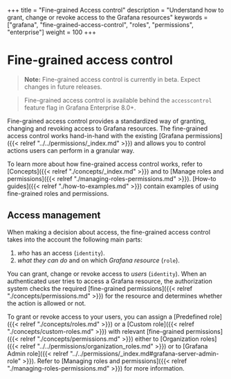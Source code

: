 +++
title = "Fine-grained Access control"
description = "Understand how to grant, change or revoke access to the Grafana resources"
keywords = ["grafana", "fine-grained-access-control", "roles", "permissions", "enterprise"]
weight = 100
+++

# Fine-grained access control

> **Note:** Fine-grained access control is currently in beta. Expect changes in future releases.

> Fine-grained access control is available behind the `accesscontrol` feature flag in Grafana Enterprise 8.0+.

Fine-grained access control provides a standardized way of granting, changing and revoking access to Grafana resources. 
The fine-grained access control works hand-in-hand with the existing [Grafana permissions]({{< relref "../../permissions/_index.md" >}}) and allows you to control actions users can perform in a granular way.

To learn more about how fine-grained access control works, refer to [Concepts]({{< relref "./concepts/_index.md" >}}) and to [Manage roles and permissions]({{< relref "./managing-roles-permissions.md" >}}).
[How-to guides]({{< relref "./how-to-examples.md" >}}) contain examples of using fine-grained roles and permissions.

## Access management

When making a decision about access, the fine-grained access control takes into the account the following main parts:
1. _who_ has an access (`identity`).
1. _what they can do_ and on which _Grafana resource_ (`role`).

You can grant, change or revoke access to _users_ (`identity`). When an authenticated user tries to access a Grafana resource, the authorization system checks the required [fine-grained permissions]({{< relref "./concepts/permissions.md" >}}) for the resource and determines whether the action is allowed or not. 

To grant or revoke access to your users, you can assign a [Predefined role]({{< relref "./concepts/roles.md" >}}) or a [Custom role]({{< relref "./concepts/custom-roles.md" >}}) with relevant [fine-grained permissions]({{< relref "./concepts/permissions.md" >}}) either to [Organization roles]({{< relref "../../permissions/organization_roles.md" >}}) or to [Grafana Admin role]({{< relref "../../permissions/_index.md#grafana-server-admin-role" >}}). Refer to [Managing roles and permissions]({{< relref "./managing-roles-permissions.md" >}}) for more information.

